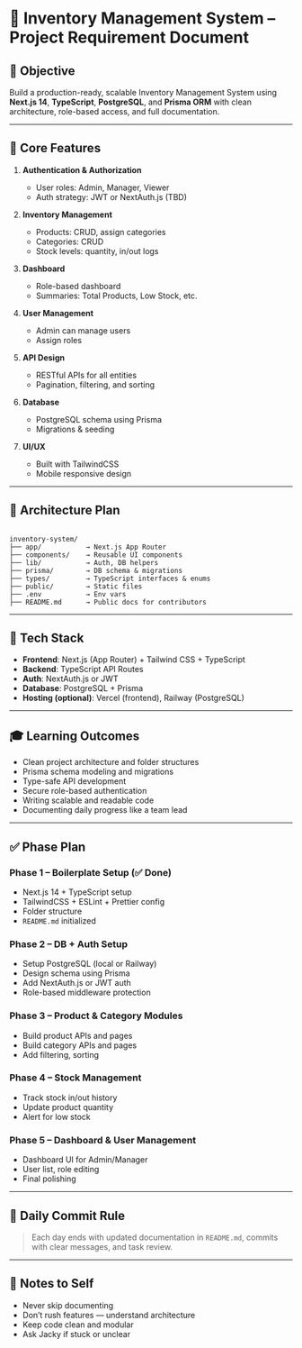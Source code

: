# 📄 Inventory Management System – Project Requirement Document

## 🎯 Objective

Build a production-ready, scalable Inventory Management System using **Next.js 14**, **TypeScript**, **PostgreSQL**, and **Prisma ORM** with clean architecture, role-based access, and full documentation.

---

## 🧩 Core Features

1. **Authentication & Authorization**
   - User roles: Admin, Manager, Viewer
   - Auth strategy: JWT or NextAuth.js (TBD)

2. **Inventory Management**
   - Products: CRUD, assign categories
   - Categories: CRUD
   - Stock levels: quantity, in/out logs

3. **Dashboard**
   - Role-based dashboard
   - Summaries: Total Products, Low Stock, etc.

4. **User Management**
   - Admin can manage users
   - Assign roles

5. **API Design**
   - RESTful APIs for all entities
   - Pagination, filtering, and sorting

6. **Database**
   - PostgreSQL schema using Prisma
   - Migrations & seeding

7. **UI/UX**
   - Built with TailwindCSS
   - Mobile responsive design

---

## 🧱 Architecture Plan

```

inventory-system/
├── app/           → Next.js App Router
├── components/    → Reusable UI components
├── lib/           → Auth, DB helpers
├── prisma/        → DB schema & migrations
├── types/         → TypeScript interfaces & enums
├── public/        → Static files
├── .env           → Env vars
├── README.md      → Public docs for contributors

```

---

## 🔧 Tech Stack

- **Frontend**: Next.js (App Router) + Tailwind CSS + TypeScript
- **Backend**: TypeScript API Routes
- **Auth**: NextAuth.js or JWT
- **Database**: PostgreSQL + Prisma
- **Hosting (optional)**: Vercel (frontend), Railway (PostgreSQL)

---

## 🎓 Learning Outcomes

- Clean project architecture and folder structures
- Prisma schema modeling and migrations
- Type-safe API development
- Secure role-based authentication
- Writing scalable and readable code
- Documenting daily progress like a team lead

---

## ✅ Phase Plan

### Phase 1 – Boilerplate Setup (✅ Done)
- Next.js 14 + TypeScript setup
- TailwindCSS + ESLint + Prettier config
- Folder structure
- `README.md` initialized

### Phase 2 – DB + Auth Setup
- Setup PostgreSQL (local or Railway)
- Design schema using Prisma
- Add NextAuth.js or JWT auth
- Role-based middleware protection

### Phase 3 – Product & Category Modules
- Build product APIs and pages
- Build category APIs and pages
- Add filtering, sorting

### Phase 4 – Stock Management
- Track stock in/out history
- Update product quantity
- Alert for low stock

### Phase 5 – Dashboard & User Management
- Dashboard UI for Admin/Manager
- User list, role editing
- Final polishing

---

## 📆 Daily Commit Rule

> Each day ends with updated documentation in `README.md`, commits with clear messages, and task review.

---

## 📌 Notes to Self

- Never skip documenting
- Don’t rush features — understand architecture
- Keep code clean and modular
- Ask Jacky if stuck or unclear


